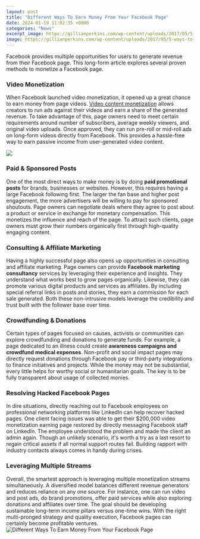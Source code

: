 ```yaml
---
layout: post
title: "Different Ways To Earn Money From Your Facebook Page"
date: 2024-01-19 11:02:35 +0000
categories: "News"
excerpt_image: https://gillianperkins.com/wp-content/uploads/2017/05/5-ways-to-make-money-on-Facebook.png
image: https://gillianperkins.com/wp-content/uploads/2017/05/5-ways-to-make-money-on-Facebook.png
---
```


Facebook provides multiple opportunities for users to generate revenue from their Facebook page. This long-form article explores several proven methods to monetize a Facebook page.
### Video Monetization 
When Facebook launched video monetization, it opened up a great chance to earn money from page videos. [Video content monetization](https://store.fi.io.vn/work-hard-shih-tzu-better-life-funny-dog-lover-owner-gift-3) allows creators to run ads against their videos and earn a share of the generated revenue. To take advantage of this, page owners need to meet certain requirements around number of subscribers, average weekly viewers, and original video uploads. Once approved, they can run pre-roll or mid-roll ads on long-form videos directly from Facebook. This provides a hassle-free way to earn passive income from user-generated video content.

![](https://moneymint.com/wp-content/uploads/2020/12/14-Ways-to-Earn-Money-from-Facebook.jpg)
### Paid & Sponsored Posts
One of the most direct ways to make money is by doing **paid promotional posts** for brands, businesses or websites. However, this requires having a large Facebook following first. The larger the fan base and higher post engagement, the more advertisers will be willing to pay for sponsored shoutouts. Page owners can negotiate deals where they agree to post about a product or service in exchange for monetary compensation. This monetizes the influence and reach of the page. To attract such clients, page owners must grow their numbers organically first through high-quality engaging content. 
### Consulting & Affiliate Marketing
Having a highly successful page also opens up opportunities in consulting and affiliate marketing. Page owners can provide **Facebook marketing consultancy** services by leveraging their experience and insights. They understand what works best to grow pages organically. Likewise, they can promote various digital products and services as affiliates. By including special referral links in posts and stories, they earn a commission for each sale generated. Both these non-intrusive models leverage the credibility and trust built with the follower base over time.
### Crowdfunding & Donations 
Certain types of pages focused on causes, activists or communities can explore crowdfunding and donations to generate funds. For example, a page dedicated to an illness could create **awareness campaigns and crowdfund medical expenses**. Non-profit and social impact pages may directly request donations through Facebook pay or third-party integrations to finance initiatives and projects. While the money may not be substantial, every little helps for worthy social or humanitarian goals. The key is to be fully transparent about usage of collected monies. 
### Resolving Hacked Facebook Pages
In dire situations, directly reaching out to Facebook employees on professional networking platforms like LinkedIn can help recover hacked pages. One client facing issues was able to get their $200,000 video monetization earning page restored by directly messaging Facebook staff on LinkedIn. The employee understood the problem and made the client an admin again. Though an unlikely scenario, it's worth a try as a last resort to regain critical assets if all normal support routes fail. Building rapport with industry contacts always comes in handy during crises.
### Leveraging Multiple Streams
Overall, the smartest approach is leveraging multiple monetization streams simultaneously. A diversified model balances different revenue generators and reduces reliance on any one source. For instance, one can run video and post ads, do brand promotions, offer paid services while also exploring donations and affiliates over time. The goal should be developing sustainable long-term income pillars versus one-time wins. With the right multi-pronged strategy and quality execution, Facebook pages can certainly become profitable ventures.
![Different Ways To Earn Money From Your Facebook Page](https://gillianperkins.com/wp-content/uploads/2017/05/5-ways-to-make-money-on-Facebook.png)